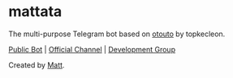 # mattata

The multi-purpose Telegram bot based on [otouto](otou.to) by topkecleon.

[Public Bot](http://telegram.me/mattatabot) | [Official Channel](http://telegram.me/mattata) | [Development Group](http://telegram.me/geeksOffTopic)

Created by [Matt](http://telegram.me/wrxck).

